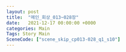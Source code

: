 ```yaml
---
layout: post
title:  "메인_회상_013~028장"
date:   2021-12-17 00:00:00 +0000
categories: Main
Tags: Story Main
SceneCode: ["scene_skip_cp013-028_q1_s10"]
---
```

